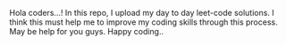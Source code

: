 Hola coders...!
In this repo, I upload my day to day leet-code solutions. 
I think this must help me to improve my coding skills through this process. May be help for you guys. Happy coding..
